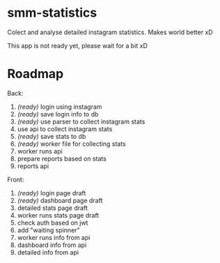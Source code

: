 # smm-statistics 
Colect and analyse detailed instagram statistics. Makes world better xD

This app is not ready yet, please wait for a bit xD

# Roadmap

Back:
1. *(ready)* login using instagram 
2. *(ready)* save login info to db
3. *(ready)* use parser to collect instagram stats
4. use api to collect instagram stats
5. *(ready)* save stats to db
6. *(ready)* worker file for collecting stats
7. worker runs api
8. prepare reports based on stats
9. reports api

Front:
1. *(ready)* login page draft
2. *(ready)* dashboard page draft
3. detailed stats page draft
4. worker runs stats page draft
5. check auth based on jwt
6. add "waiting spinner"
7. worker runs info from api
8. dashboard info from api
9. detailed info from api